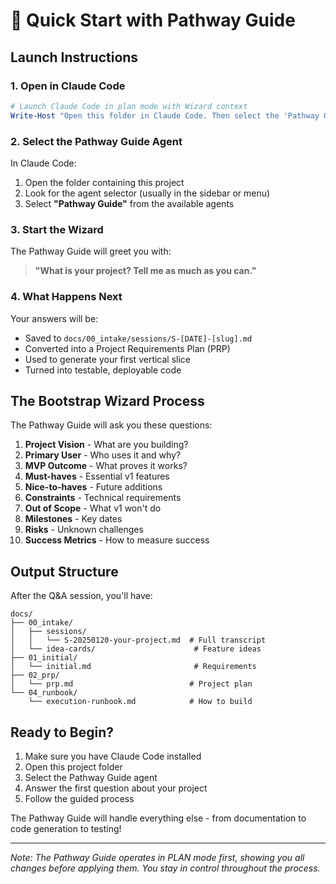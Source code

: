 # 🚀 Quick Start with Pathway Guide

## Launch Instructions

### 1. Open in Claude Code
```powershell
# Launch Claude Code in plan mode with Wizard context
Write-Host "Open this folder in Claude Code. Then select the 'Pathway Guide' agent and paste the BUILD PROMPT (Wizard)."
```

### 2. Select the Pathway Guide Agent
In Claude Code:
1. Open the folder containing this project
2. Look for the agent selector (usually in the sidebar or menu)
3. Select **"Pathway Guide"** from the available agents

### 3. Start the Wizard
The Pathway Guide will greet you with:
> **"What is your project? Tell me as much as you can."**

### 4. What Happens Next
Your answers will be:
- Saved to `docs/00_intake/sessions/S-[DATE]-[slug].md`
- Converted into a Project Requirements Plan (PRP)
- Used to generate your first vertical slice
- Turned into testable, deployable code

## The Bootstrap Wizard Process

The Pathway Guide will ask you these questions:
1. **Project Vision** - What are you building?
2. **Primary User** - Who uses it and why?
3. **MVP Outcome** - What proves it works?
4. **Must-haves** - Essential v1 features
5. **Nice-to-haves** - Future additions
6. **Constraints** - Technical requirements
7. **Out of Scope** - What v1 won't do
8. **Milestones** - Key dates
9. **Risks** - Unknown challenges
10. **Success Metrics** - How to measure success

## Output Structure

After the Q&A session, you'll have:
```
docs/
├── 00_intake/
│   ├── sessions/
│   │   └── S-20250120-your-project.md  # Full transcript
│   └── idea-cards/                      # Feature ideas
├── 01_initial/
│   └── initial.md                       # Requirements
├── 02_prp/
│   └── prp.md                          # Project plan
└── 04_runbook/
    └── execution-runbook.md            # How to build
```

## Ready to Begin?

1. Make sure you have Claude Code installed
2. Open this project folder
3. Select the Pathway Guide agent
4. Answer the first question about your project
5. Follow the guided process

The Pathway Guide will handle everything else - from documentation to code generation to testing!

---

*Note: The Pathway Guide operates in PLAN mode first, showing you all changes before applying them. You stay in control throughout the process.*